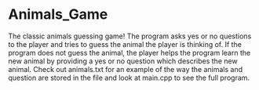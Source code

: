 # Animals_Game
The classic animals guessing game! The program asks yes or no questions to the player and tries to guess the animal the player is thinking of. If the program does not guess the animal, the player helps the program learn the new animal by providing a yes or no question which describes the new animal. Check out animals.txt for an example of the way the animals and question are stored in the file and look at main.cpp to see the full program.
